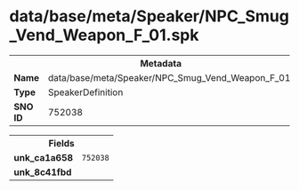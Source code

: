 <h1>data/base/meta/Speaker/NPC_Smug_Vend_Weapon_F_01.spk</h1><table><tr><th colspan="100%">Metadata</th></tr><tr><td><b>Name</b></td><td>data/base/meta/Speaker/NPC_Smug_Vend_Weapon_F_01.spk</td></tr><tr><td><b>Type</b></td><td>SpeakerDefinition</td></tr><tr><td><b>SNO ID</b></td><td>752038</td></tr></table>

<table><tr><th colspan="100%">Fields</th></tr><tr><td><b>unk_ca1a658</b></td><td><code>752038</code></td></tr><tr><td><b>unk_8c41fbd</b></td><td></td></tr></table>

